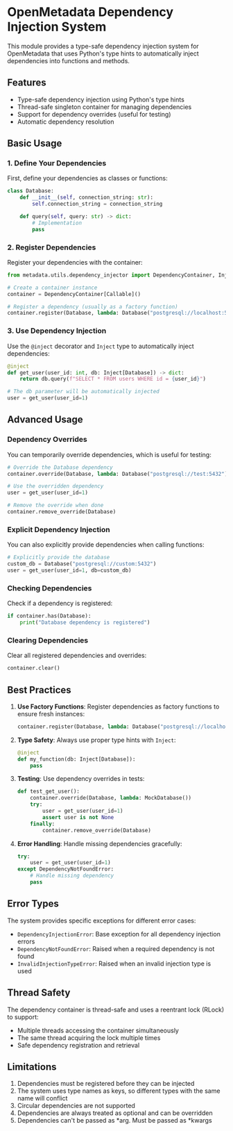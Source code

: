 # OpenMetadata Dependency Injection System

This module provides a type-safe dependency injection system for OpenMetadata that uses Python's type hints to automatically inject dependencies into functions and methods.

## Features

- Type-safe dependency injection using Python's type hints
- Thread-safe singleton container for managing dependencies
- Support for dependency overrides (useful for testing)
- Automatic dependency resolution

## Basic Usage

### 1. Define Your Dependencies

First, define your dependencies as classes or functions:

```python
class Database:
    def __init__(self, connection_string: str):
        self.connection_string = connection_string

    def query(self, query: str) -> dict:
        # Implementation
        pass
```

### 2. Register Dependencies

Register your dependencies with the container:

```python
from metadata.utils.dependency_injector import DependencyContainer, Inject, inject

# Create a container instance
container = DependencyContainer[Callable]()

# Register a dependency (usually as a factory function)
container.register(Database, lambda: Database("postgresql://localhost:5432"))
```

### 3. Use Dependency Injection

Use the `@inject` decorator and `Inject` type to automatically inject dependencies:

```python
@inject
def get_user(user_id: int, db: Inject[Database]) -> dict:
    return db.query(f"SELECT * FROM users WHERE id = {user_id}")

# The db parameter will be automatically injected
user = get_user(user_id=1)
```

## Advanced Usage

### Dependency Overrides

You can temporarily override dependencies, which is useful for testing:

```python
# Override the Database dependency
container.override(Database, lambda: Database("postgresql://test:5432"))

# Use the overridden dependency
user = get_user(user_id=1)

# Remove the override when done
container.remove_override(Database)
```

### Explicit Dependency Injection

You can also explicitly provide dependencies when calling functions:

```python
# Explicitly provide the database
custom_db = Database("postgresql://custom:5432")
user = get_user(user_id=1, db=custom_db)
```

### Checking Dependencies

Check if a dependency is registered:

```python
if container.has(Database):
    print("Database dependency is registered")
```

### Clearing Dependencies

Clear all registered dependencies and overrides:

```python
container.clear()
```

## Best Practices

1. **Use Factory Functions**: Register dependencies as factory functions to ensure fresh instances:
   ```python
   container.register(Database, lambda: Database("postgresql://localhost:5432"))
   ```

2. **Type Safety**: Always use proper type hints with `Inject`:
   ```python
   @inject
   def my_function(db: Inject[Database]):
       pass
   ```

3. **Testing**: Use dependency overrides in tests:
   ```python
   def test_get_user():
       container.override(Database, lambda: MockDatabase())
       try:
           user = get_user(user_id=1)
           assert user is not None
       finally:
           container.remove_override(Database)
   ```

4. **Error Handling**: Handle missing dependencies gracefully:
   ```python
   try:
       user = get_user(user_id=1)
   except DependencyNotFoundError:
       # Handle missing dependency
       pass
   ```

## Error Types

The system provides specific exceptions for different error cases:

- `DependencyInjectionError`: Base exception for all dependency injection errors
- `DependencyNotFoundError`: Raised when a required dependency is not found
- `InvalidInjectionTypeError`: Raised when an invalid injection type is used

## Thread Safety

The dependency container is thread-safe and uses a reentrant lock (RLock) to support:
- Multiple threads accessing the container simultaneously
- The same thread acquiring the lock multiple times
- Safe dependency registration and retrieval

## Limitations

1. Dependencies must be registered before they can be injected
2. The system uses type names as keys, so different types with the same name will conflict
3. Circular dependencies are not supported
4. Dependencies are always treated as optional and can be overridden 
5. Dependencies can't be passed as *arg. Must be passed as *kwargs